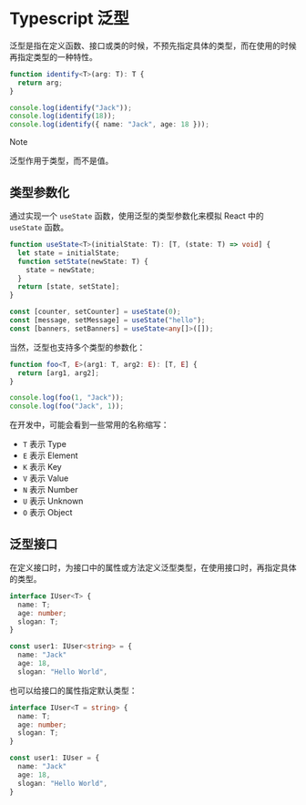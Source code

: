 # Typescript 泛型

泛型是指在定义函数、接口或类的时候，不预先指定具体的类型，而在使用的时候再指定类型的一种特性。

```Typescript
function identify<T>(arg: T): T {
  return arg;
}

console.log(identify("Jack"));
console.log(identify(18));
console.log(identify({ name: "Jack", age: 18 }));
```

> [!NOTE]
>
> 泛型作用于类型，而不是值。

## 类型参数化

通过实现一个 `useState` 函数，使用泛型的类型参数化来模拟 React 中的 `useState` 函数。

```typescript
function useState<T>(initialState: T): [T, (state: T) => void] {
  let state = initialState;
  function setState(newState: T) {
    state = newState;
  }
  return [state, setState];
}

const [counter, setCounter] = useState(0);
const [message, setMessage] = useState("hello");
const [banners, setBanners] = useState<any[]>([]);
```

当然，泛型也支持多个类型的参数化：

```typescript
function foo<T, E>(arg1: T, arg2: E): [T, E] {
  return [arg1, arg2];
}

console.log(foo(1, "Jack"));
console.log(foo("Jack", 1));
```

在开发中，可能会看到一些常用的名称缩写：

- `T` 表示 Type
- `E` 表示 Element
- `K` 表示 Key
- `V` 表示 Value
- `N` 表示 Number
- `U` 表示 Unknown
- `O` 表示 Object

## 泛型接口

在定义接口时，为接口中的属性或方法定义泛型类型，在使用接口时，再指定具体的类型。

```typescript
interface IUser<T> {
  name: T;
  age: number;
  slogan: T;
}

const user1: IUser<string> = {
  name: "Jack"
  age: 18,
  slogan: "Hello World",
```

也可以给接口的属性指定默认类型：

```typescript
interface IUser<T = string> {
  name: T;
  age: number;
  slogan: T;
}

const user1: IUser = {
  name: "Jack"
  age: 18,
  slogan: "Hello World",
}
```
